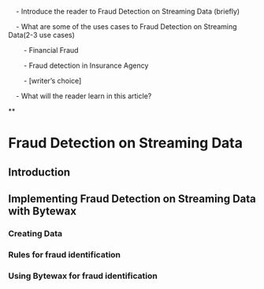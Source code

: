     \- Introduce the reader to Fraud Detection on Streaming Data (briefly)

    \- What are some of the uses cases to Fraud Detection on Streaming Data(2-3 use cases)

        \- Financial Fraud

        \- Fraud detection in Insurance Agency

        \- \[writer’s choice\]

    \- What will the reader learn in this article?

**

# Fraud Detection on Streaming Data
## Introduction
## Implementing Fraud Detection on Streaming Data with Bytewax
### Creating Data
### Rules for fraud identification
### Using Bytewax for fraud identification
